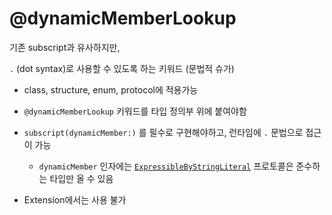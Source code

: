 # @dynamicMemberLookup



기존 subscript과 유사하지만,

`.` (dot syntax)로 사용할 수 있도록 하는 키워드 (문법적 슈가)

- class, structure, enum, protocol에 적용가능
- `@dynamicMemberLookup` 키워드를 타입 정의부 위에 붙여야함
- `subscript(dynamicMember:)` 를 필수로 구현해야하고, 런타임에 `.` 문법으로 접근이 가능
  - `dynamicMember` 인자에는 [`ExpressibleByStringLiteral`](https://developer.apple.com/documentation/swift/expressiblebystringliteral) 프로토콜은 준수하는 타입만 올 수 있음

- Extension에서는 사용 불가

